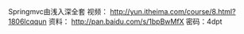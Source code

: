 Springmvc由浅入深全套
视频：
http://yun.itheima.com/course/8.html?1806lcqqun
资料：
http://pan.baidu.com/s/1bpBwMfX     密码：4dpt
